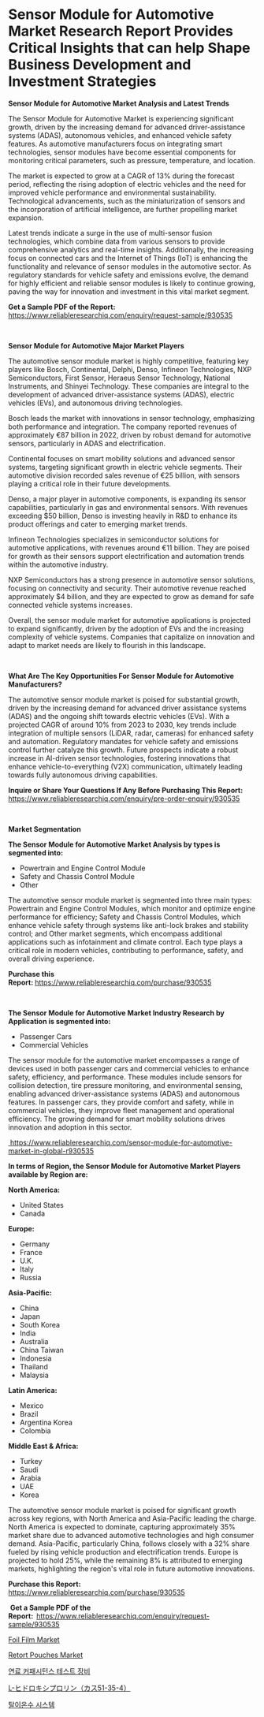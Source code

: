 <p><h1>Sensor Module for Automotive Market Research Report Provides Critical Insights that can help Shape Business Development and Investment Strategies</h1></p><p><strong>Sensor Module for Automotive Market Analysis and Latest Trends</strong></p>
<p><p>The Sensor Module for Automotive Market is experiencing significant growth, driven by the increasing demand for advanced driver-assistance systems (ADAS), autonomous vehicles, and enhanced vehicle safety features. As automotive manufacturers focus on integrating smart technologies, sensor modules have become essential components for monitoring critical parameters, such as pressure, temperature, and location. </p><p>The market is expected to grow at a CAGR of 13% during the forecast period, reflecting the rising adoption of electric vehicles and the need for improved vehicle performance and environmental sustainability. Technological advancements, such as the miniaturization of sensors and the incorporation of artificial intelligence, are further propelling market expansion. </p><p>Latest trends indicate a surge in the use of multi-sensor fusion technologies, which combine data from various sensors to provide comprehensive analytics and real-time insights. Additionally, the increasing focus on connected cars and the Internet of Things (IoT) is enhancing the functionality and relevance of sensor modules in the automotive sector. As regulatory standards for vehicle safety and emissions evolve, the demand for highly efficient and reliable sensor modules is likely to continue growing, paving the way for innovation and investment in this vital market segment.</p></p>
<p><strong>Get a Sample PDF of the Report:&nbsp;</strong> <a href="https://www.reliableresearchiq.com/enquiry/request-sample/930535">https://www.reliableresearchiq.com/enquiry/request-sample/930535</a></p>
<p>&nbsp;</p>
<p><strong>Sensor Module for Automotive Major Market Players</strong></p>
<p><p>The automotive sensor module market is highly competitive, featuring key players like Bosch, Continental, Delphi, Denso, Infineon Technologies, NXP Semiconductors, First Sensor, Heraeus Sensor Technology, National Instruments, and Shinyei Technology. These companies are integral to the development of advanced driver-assistance systems (ADAS), electric vehicles (EVs), and autonomous driving technologies.</p><p>Bosch leads the market with innovations in sensor technology, emphasizing both performance and integration. The company reported revenues of approximately €87 billion in 2022, driven by robust demand for automotive sensors, particularly in ADAS and electrification. </p><p>Continental focuses on smart mobility solutions and advanced sensor systems, targeting significant growth in electric vehicle segments. Their automotive division recorded sales revenue of €25 billion, with sensors playing a critical role in their future developments.</p><p>Denso, a major player in automotive components, is expanding its sensor capabilities, particularly in gas and environmental sensors. With revenues exceeding $50 billion, Denso is investing heavily in R&D to enhance its product offerings and cater to emerging market trends.</p><p>Infineon Technologies specializes in semiconductor solutions for automotive applications, with revenues around €11 billion. They are poised for growth as their sensors support electrification and automation trends within the automotive industry.</p><p>NXP Semiconductors has a strong presence in automotive sensor solutions, focusing on connectivity and security. Their automotive revenue reached approximately $4 billion, and they are expected to grow as demand for safe connected vehicle systems increases.</p><p>Overall, the sensor module market for automotive applications is projected to expand significantly, driven by the adoption of EVs and the increasing complexity of vehicle systems. Companies that capitalize on innovation and adapt to market needs are likely to flourish in this landscape.</p></p>
<p>&nbsp;</p>
<p><strong>What Are The Key Opportunities For Sensor Module for Automotive Manufacturers?</strong></p>
<p><p>The automotive sensor module market is poised for substantial growth, driven by the increasing demand for advanced driver assistance systems (ADAS) and the ongoing shift towards electric vehicles (EVs). With a projected CAGR of around 10% from 2023 to 2030, key trends include integration of multiple sensors (LiDAR, radar, cameras) for enhanced safety and automation. Regulatory mandates for vehicle safety and emissions control further catalyze this growth. Future prospects indicate a robust increase in AI-driven sensor technologies, fostering innovations that enhance vehicle-to-everything (V2X) communication, ultimately leading towards fully autonomous driving capabilities.</p></p>
<p><strong>Inquire or Share Your Questions If Any Before Purchasing This Report:</strong> <a href="https://www.reliableresearchiq.com/enquiry/pre-order-enquiry/930535">https://www.reliableresearchiq.com/enquiry/pre-order-enquiry/930535</a></p>
<p>&nbsp;</p>
<p><strong>Market Segmentation</strong></p>
<p><strong>The Sensor Module for Automotive Market Analysis by types is segmented into:</strong></p>
<p><ul><li>Powertrain and Engine Control Module</li><li>Safety and Chassis Control Module</li><li>Other</li></ul></p>
<p><p>The automotive sensor module market is segmented into three main types: Powertrain and Engine Control Modules, which monitor and optimize engine performance for efficiency; Safety and Chassis Control Modules, which enhance vehicle safety through systems like anti-lock brakes and stability control; and Other market segments, which encompass additional applications such as infotainment and climate control. Each type plays a critical role in modern vehicles, contributing to performance, safety, and overall driving experience.</p></p>
<p><strong>Purchase this Report:&nbsp;</strong><a href="https://www.reliableresearchiq.com/purchase/930535">https://www.reliableresearchiq.com/purchase/930535</a></p>
<p>&nbsp;</p>
<p><strong>The Sensor Module for Automotive Market Industry Research by Application is segmented into:</strong></p>
<p><ul><li>Passenger Cars</li><li>Commercial Vehicles</li></ul></p>
<p><p>The sensor module for the automotive market encompasses a range of devices used in both passenger cars and commercial vehicles to enhance safety, efficiency, and performance. These modules include sensors for collision detection, tire pressure monitoring, and environmental sensing, enabling advanced driver-assistance systems (ADAS) and autonomous features. In passenger cars, they provide comfort and safety, while in commercial vehicles, they improve fleet management and operational efficiency. The growing demand for smart mobility solutions drives innovation and adoption in this sector.</p></p>
<p><a href="https://www.reliableresearchiq.com/sensor-module-for-automotive-market-in-global-r930535">&nbsp;https://www.reliableresearchiq.com/sensor-module-for-automotive-market-in-global-r930535</a></p>
<p><strong>In terms of Region, the Sensor Module for Automotive Market Players available by Region are:</strong></p>
<p>
    <p> <strong> North America: </strong>
        <ul>
            <li>United States</li>
            <li>Canada</li>
        </ul>
        </p> 
    <p> <strong> Europe: </strong>
        <ul>
            <li>Germany</li>
            <li>France</li>
            <li>U.K.</li>
            <li>Italy</li>
            <li>Russia</li>
        </ul>
        </p> 
    <p> <strong> Asia-Pacific: </strong>
        <ul>
            <li>China</li>
            <li>Japan</li>
            <li>South Korea</li>
            <li>India</li>
            <li>Australia</li>
            <li>China Taiwan</li>
            <li>Indonesia</li>
            <li>Thailand</li>
            <li>Malaysia</li>
        </ul>
        </p> 
    <p> <strong> Latin America: </strong>
        <ul>
            <li>Mexico</li>
            <li>Brazil</li>
            <li>Argentina Korea</li>
            <li>Colombia</li>
        </ul>
        </p> 
    <p> <strong> Middle East & Africa: </strong>
        <ul>
            <li>Turkey</li>
            <li>Saudi</li>
            <li>Arabia</li>
            <li>UAE</li>
            <li>Korea</li>
        </ul>
    </p>
    </p>
<p><p>The automotive sensor module market is poised for significant growth across key regions, with North America and Asia-Pacific leading the charge. North America is expected to dominate, capturing approximately 35% market share due to advanced automotive technologies and high consumer demand. Asia-Pacific, particularly China, follows closely with a 32% share fueled by rising vehicle production and electrification trends. Europe is projected to hold 25%, while the remaining 8% is attributed to emerging markets, highlighting the region's vital role in future automotive innovations.</p></p>
<p><strong>Purchase this Report: </strong><a href="https://www.reliableresearchiq.com/purchase/930535">https://www.reliableresearchiq.com/purchase/930535</a></p>
<p>&nbsp;<strong>Get a Sample PDF of the Report:&nbsp;&nbsp;</strong><a href="https://www.reliableresearchiq.com/enquiry/request-sample/930535">https://www.reliableresearchiq.com/enquiry/request-sample/930535</a></p>
<p><strong></strong></p>
<p><p><a href="https://www.linkedin.com/pulse/market-forecasting-change-global-foil-film-dynamics-future-trends-vensf?trackingId=ak21p85wQ36SxNlA2gIXCA%3D%3D">Foil Film Market</a></p><p><a href="https://issuu.com/reportprime-2/docs/retort-pouches-market-size-2030.ppt_cc78233f5bc14e">Retort Pouches Market</a></p><p><a href="https://medium.com/@mark_mc_nulty87/%EC%84%B8%EA%B3%84-fuel-capacitance-test-equipment-market-%EC%9D%80-2024%EC%97%90%EC%84%9C-2031%EB%A1%9C-%EC%97%B0%ED%8F%89%EA%B7%A0-%EC%A6%9D%EA%B0%80%EC%9C%A8%EC%9D%84-%EB%B3%B4%EC%9D%BC-%EA%B2%83%EC%9C%BC%EB%A1%9C-%EC%98%88%EC%83%81%EB%90%A9%EB%8B%88%EB%8B%A4-bbc6be647807">연료 커패시턴스 테스트 장비</a></p><p><a href="https://medium.com/@cassianlinzjx/l-hydroxyproline-cas-51-35-4-market-%E3%81%AF-%E3%82%B3%E3%82%B9%E3%83%88%E7%AE%A1%E7%90%86%E3%81%A8%E5%8A%B9%E7%8E%87%E5%90%91%E4%B8%8A%E3%82%92%E5%84%AA%E5%85%88%E3%81%97%E3%81%BE%E3%81%99-%E3%81%95%E3%82%89%E3%81%AB-%E5%A0%B1%E5%91%8A%E6%9B%B8%E3%81%AF%E5%B8%82%E5%A0%B4%E3%81%AE%E9%9C%80%E8%A6%81%E9%9D%A2%E3%81%A8%E4%BE%9B%E7%B5%A6%E9%9D%A2%E3%81%AE%E4%B8%A1%E6%96%B9%E3%82%92%E3%82%AB%E3%83%90%E3%83%BC%E3%81%97%E3%81%A6%E3%81%84%E3%81%BE%E3%81%99-827622808900">L-ヒドロキシプロリン（カス51-35-4）</a></p><p><a href="https://medium.com/@ejuynpri79/deionized-water-system-market-%EC%9D%98-%EA%B8%80%EB%A1%9C%EB%B2%8C-%EC%8B%9C%EC%9E%A5-%EA%B0%9C%EC%9A%94%EB%8A%94-%EC%A0%84-%EC%84%B8%EA%B3%84-%EB%B0%8F-%EC%A3%BC%EC%9A%94-%EC%8B%9C%EC%9E%A5%EC%9D%98-%EC%82%B0%EC%97%85%EC%97%90-%EC%98%81%ED%96%A5%EC%9D%84-%EB%AF%B8%EC%B9%98%EB%8A%94-%EC%A3%BC%EC%9A%94-%ED%8A%B8%EB%A0%8C%EB%93%9C%EC%97%90-%EB%8C%80%ED%95%9C-%EB%8F%85%ED%8A%B9%ED%95%9C-%EA%B4%80%EC%A0%90%EC%9D%84-%EC%A0%9C%EA%B3%B5%ED%95%A9%EB%8B%88%EB%8B%A4-b95080ae7059">탈이온수 시스템</a></p></p>